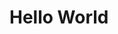 <html>
<head>
  <meta charset-"UTF-8">
  <title>Document</title>
</head>
<body>
  <h1>Hello World</h1>
</body>
</html
  
